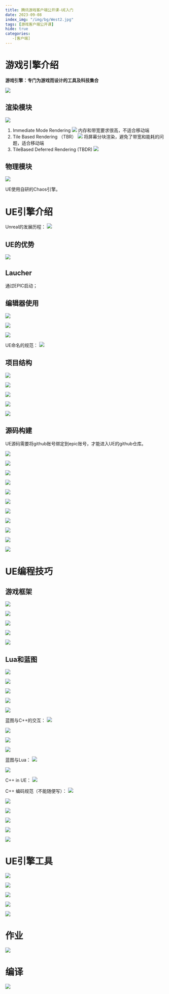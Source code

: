 ```yaml
---
title: 腾讯游戏客户端公开课-UE入门
date: 2023-09-08
index_img: "/img/bg/West2.jpg"
tags: [游戏客户端公开课]
hide: true
categories: 
   -[客户端]
---
```


<!-- more -->

# 游戏引擎介绍

**游戏引擎：专门为游戏而设计的工具及科技集合**

![](/article_img/2023-09-08-19-27-29.png)

## 渲染模块

![](/article_img/2023-09-08-19-31-00.png)

1. Immediate Mode Rendering
   ![](/article_img/2023-09-08-19-33-48.png)
   内存和带宽要求很高，不适合移动端
2. Tile Based Rendering （TBR）
   ![](/article_img/2023-09-08-19-34-43.png)
   将屏幕分块渲染，避免了带宽和能耗的问题，适合移动端
3. TileBased Deferred Rendering (TBDR)
   ![](/article_img/2023-09-08-19-36-26.png)

## 物理模块

![](/article_img/2023-09-08-19-36-55.png)

UE使用自研的Chaos引擎。

# UE引擎介绍

Unreal的发展历程：
![](/article_img/2023-09-08-19-42-42.png)

## UE的优势

![](/article_img/2023-09-08-19-14-22.png)

## Laucher

通过EPIC启动；

## 编辑器使用

![](/article_img/2023-09-08-19-53-25.png)

![](/article_img/2023-09-08-20-08-01.png)

![](/article_img/2023-09-08-20-08-46.png)

UE命名的规范：
![](/article_img/2023-09-08-20-10-44.png)

## 项目结构

![](/article_img/2023-09-08-20-11-14.png)

![](/article_img/2023-09-08-20-12-23.png)

![](/article_img/2023-09-08-20-13-05.png)

![](/article_img/2023-09-08-20-13-24.png)

![](/article_img/2023-09-08-20-13-45.png)

## 源码构建

UE源码需要将github账号绑定到epic账号，才能进入UE的github仓库。

![](/article_img/2023-09-08-20-43-15.png)

![](/article_img/2023-09-08-20-18-21.png)

![](/article_img/2023-09-08-20-19-02.png)

![](/article_img/2023-09-08-20-20-20.png)

![](/article_img/2023-09-08-20-21-03.png)

![](/article_img/2023-09-08-20-21-55.png)

![](/article_img/2023-09-08-20-22-43.png)

![](/article_img/2023-09-08-20-22-56.png)

![](/article_img/2023-09-08-20-23-10.png)

![](/article_img/2023-09-08-20-23-28.png)

![](/article_img/2023-09-08-20-24-19.png)

# UE编程技巧

## 游戏框架

![](/article_img/2023-09-08-20-25-18.png)

![](/article_img/2023-09-08-20-25-53.png)

![](/article_img/2023-09-08-20-26-15.png)

![](/article_img/2023-09-08-20-26-45.png)

![](/article_img/2023-09-08-20-27-13.png)

## Lua和蓝图

![](/article_img/2023-09-08-20-27-38.png)

![](/article_img/2023-09-08-20-28-17.png)

![](/article_img/2023-09-08-20-28-28.png)

![](/article_img/2023-09-08-20-29-12.png)

![](/article_img/2023-09-08-20-29-38.png)

蓝图与C++的交互：
![](/article_img/2023-09-08-20-30-00.png)

![](/article_img/2023-09-08-20-30-42.png)

![](/article_img/2023-09-08-20-31-34.png)

![](/article_img/2023-09-08-20-32-07.png)

蓝图与Lua：
![](/article_img/2023-09-08-20-33-11.png)

![](/article_img/2023-09-08-20-33-18.png)

C++ in UE：
![](/article_img/2023-09-08-20-33-45.png)

C++ 编码规范（不能随便写）：
![](/article_img/2023-09-08-20-34-07.png)

![](/article_img/2023-09-08-20-34-42.png)

![](/article_img/2023-09-08-20-35-12.png)

![](/article_img/2023-09-08-20-36-49.png)

![](/article_img/2023-09-08-20-37-40.png)

![](/article_img/2023-09-08-20-38-00.png)

# UE引擎工具

![](/article_img/2023-09-08-20-38-26.png)

![](/article_img/2023-09-08-20-38-44.png)

![](/article_img/2023-09-08-20-39-11.png)

![](/article_img/2023-09-08-20-40-00.png)

![](/article_img/2023-09-08-20-40-46.png)

# 作业

![](/article_img/2023-09-08-20-48-10.png)




# 编译

![](/article_img/2023-09-09-19-55-45.png)